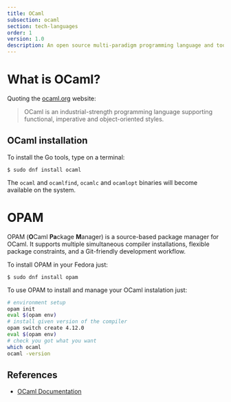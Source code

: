 ```yaml
---
title: OCaml
subsection: ocaml
section: tech-languages
order: 1
version: 1.0
description: An open source multi-paradigm programming language and toolchain. 
---
```


# What is OCaml?

Quoting the [ocaml.org](https://ocaml.org/) website:

> OCaml is an industrial-strength programming language supporting functional, imperative and object-oriented styles.

## OCaml installation

To install the Go tools, type on a terminal:

```console
$ sudo dnf install ocaml
```

The `ocaml` and `ocamlfind`, `ocamlc` and `ocamlopt` binaries will become available on the system.

# OPAM 

OPAM (**O**Caml **Pa**ckage **M**anager)  is a source-based package manager for OCaml. It supports multiple simultaneous compiler installations, flexible package constraints, and a Git-friendly development workflow. 

To install OPAM in your Fedora just:
```console
$ sudo dnf install opam
```

To use OPAM to install and manage your OCaml instalation just:
```bash
# environment setup
opam init
eval $(opam env)
# install given version of the compiler
opam switch create 4.12.0
eval $(opam env)
# check you got what you want
which ocaml
ocaml -version
```

## References

- [OCaml Documentation](https://ocaml.org/docs/install.html)
